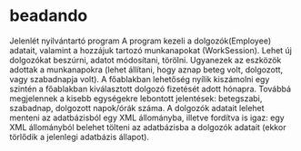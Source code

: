 beadando
========
Jelenlét nyilvántartó program
A program kezeli a dolgozók(Employee) adatait, valamint a hozzájuk tartozó munkanapokat (WorkSession).
Lehet új dolgozókat beszúrni, adatot módosítani, törölni. Ugyanezek az eszközök adottak a munkanapokra (lehet állítani, hogy aznap beteg volt, dolgozott, vagy szabadnapja volt).
A főablakban lehetőség nyílik kiszámolni egy szintén a főablakban kiválasztott dolgozó fizetését adott hónapra.
Továbbá megjelennek a kisebb egységekre lebontott jelentések: betegszabi, szabadnap, dolgozott napok/órák száma.
A dolgozók adatait lelehet menteni az adatbázisból egy XML állományba, illetve fordítva is igaz: egy XML állományból belehet tölteni az adatbázisba a dolgozók adatait (ekkor törlődik a jelenlegi adatbázis állapot).
